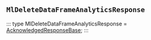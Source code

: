 ## `MlDeleteDataFrameAnalyticsResponse`
:::
type MlDeleteDataFrameAnalyticsResponse = [AcknowledgedResponseBase](./AcknowledgedResponseBase.md);
:::
